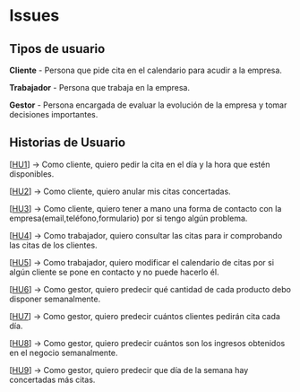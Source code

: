 # Issues
## Tipos de usuario
**Cliente** - Persona que pide cita en el calendario para acudir a la empresa.

**Trabajador** - Persona que trabaja en la empresa.

**Gestor** - Persona encargada de evaluar la evolución de la empresa y tomar decisiones importantes.

## Historias de Usuario
[[HU1](https://github.com/jesusmarzor/Proyecto-IV/issues/3)] &#8594; Como cliente, quiero pedir la cita en el día y la hora que estén disponibles.

[[HU2](https://github.com/jesusmarzor/Proyecto-IV/issues/4)] &#8594; Como cliente, quiero anular mis citas concertadas.

[[HU3](https://github.com/jesusmarzor/Proyecto-IV/issues/5)] &#8594; Como cliente, quiero tener a mano una forma de contacto con la empresa(email,teléfono,formulario) por si tengo algún problema.

[[HU4](https://github.com/jesusmarzor/Proyecto-IV/issues/7)] &#8594; Como trabajador, quiero consultar las citas para ir comprobando las citas de los clientes.

[[HU5](https://github.com/jesusmarzor/Proyecto-IV/issues/8)] &#8594; Como trabajador, quiero modificar el calendario de citas por si algún cliente se pone en contacto y no puede hacerlo él.

[[HU6](https://github.com/jesusmarzor/Proyecto-IV/issues/9)] &#8594; Como gestor, quiero predecir qué cantidad de cada producto debo disponer semanalmente.

[[HU7](https://github.com/jesusmarzor/Proyecto-IV/issues/10)] &#8594; Como gestor, quiero predecir cuántos clientes pedirán cita cada día.

[[HU8](https://github.com/jesusmarzor/Proyecto-IV/issues/11)] &#8594; Como gestor, quiero predecir cuántos son los ingresos obtenidos en el negocio semanalmente.

[[HU9](https://github.com/jesusmarzor/Proyecto-IV/issues/12)] &#8594; Como gestor, quiero predecir que día de la semana hay concertadas más citas.
